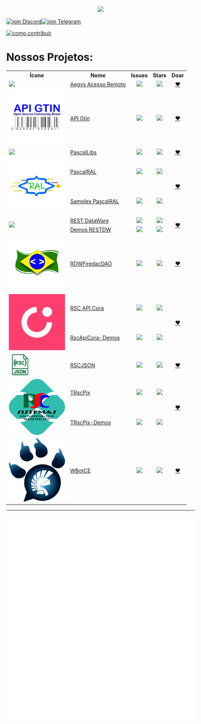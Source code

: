 <p align="center"><img src="https://github.com/OpenSourceCommunityBrasil/.github/assets/26689802/04da6735-02b2-47df-b53a-34d1a0f5f80a"/></p>
<a href="https://discord.gg/pS2xjruCJH"><img alt="join Discord" src="https://img.shields.io/badge/Discord-%234929ff?style=for-the-badge&logo=discord&logoColor=white"></a><a href="https://t.me/OSCBrasil"><img alt="join Telegram" src="https://img.shields.io/badge/Telegram-blue?style=for-the-badge&logo=telegram&logoColor=white"></a>

<a href="https://github.com/OpenSourceCommunityBrasil/.github/blob/master/profile/CONTRIBUTING.md"><img alt="como contribuir" src="https://img.shields.io/badge/Como Contribuir-Green?style=for-the-badge&logo=stackshare&logoColor=white"></a>

# Nossos Projetos:

<table>
  <tr>
    <th>Ícone</th>
    <th>Nome</th>
    <th>Issues</th>
    <th>Stars</th>
    <th>Doar</th>
  </tr>  
  <tr>
    <td width="150px"><img src="https://github.com/OpenSourceCommunityBrasil/.github/assets/26689802/06d190ea-f21a-4a57-8c19-ad3f26c7c66d"/></td>
    <td><a href="https://github.com/OpenSourceCommunityBrasil/Aegys-Acesso-Remoto">Aegys Acesso Remoto</a></td>
    <td align=center><a href="#"><img src="https://img.shields.io/github/issues/OpenSourceCommunityBrasil/Aegys-Acesso-Remoto?label=%20&style=plastic"/></a></td>
    <td align=center><a href="#"><img src="https://img.shields.io/github/stars/OpenSourceCommunityBrasil/Aegys-Acesso-Remoto?style=plastic&label=%20&color=%23f0ba18"/></a></td>
    <td align=center><a href="https://opencollective.com/opensourcecommunitybrasil/projects/aegys/donate?interval=oneTime&amount=20&contributeAs=me">❤</a></td>
  </tr>
  <tr>
    <td width="150px"><img src="https://github.com/OpenSourceCommunityBrasil/Client-API-GTIN/blob/master/ClientApiGtin/Delphi/imgs/Logo-ApiGtin2.png"/></td>
    <td><a href="https://github.com/OpenSourceCommunityBrasil/Client-API-GTIN">API Gtin</a></td>
    <td align=center><a href="#"><img src="https://img.shields.io/github/issues/OpenSourceCommunityBrasil/Client-API-GTIN?label=%20&style=plastic"/></a></td>
    <td align=center><a href="#"><img src="https://img.shields.io/github/stars/OpenSourceCommunityBrasil/Client-API-GTIN?style=plastic&label=%20&color=%23f0ba18"/></a></td>
    <td align=center><a href="https://opencollective.com/opensourcecommunitybrasil/projects/api-gtin/donate?interval=oneTime&amount=20&contributeAs=me">❤</a></td>
  </tr>
  <tr>
    <td width="150px"><img src="https://github.com/OpenSourceCommunityBrasil/.github/assets/26689802/e431b10c-124d-4fd7-964a-c17dc8c76a12"/></td>
    <td><a href="https://github.com/OpenSourceCommunityBrasil/PascalLibs">PascalLibs</a></td>
    <td align=center><a href="#"><img src="https://img.shields.io/github/issues/OpenSourceCommunityBrasil/PascalLibs?label=%20&style=plastic"/></a></td>
    <td align=center><a href="#"><img src="https://img.shields.io/github/stars/OpenSourceCommunityBrasil/PascalLibs?style=plastic&label=%20&color=%23f0ba18"/></a></td>
    <td align=center><a href="https://opencollective.com/opensourcecommunitybrasil/projects/pascallibs/donate?interval=oneTime&amount=20&contributeAs=me">❤</a></td>
  </tr>
  <tr>
    <td width="150px" rowspan=2><img src="https://github.com/OpenSourceCommunityBrasil/PascalRAL/blob/master/Assets/Icon.png"/></td>
    <td><a href="https://github.com/OpenSourceCommunityBrasil/PascalRAL">PascalRAL</a></td>
    <td align=center><a href="#"><img src="https://img.shields.io/github/issues/OpenSourceCommunityBrasil/PascalRAL?label=%20&style=plastic"/></a></td>
    <td align=center><a href="#"><img src="https://img.shields.io/github/stars/OpenSourceCommunityBrasil/PascalRAL?style=plastic&label=%20&color=%23f0ba18"/></a></td>
    <td align=center rowspan=2><a href="https://opencollective.com/opensourcecommunitybrasil/projects/pascalral/donate?interval=oneTime&amount=20&contributeAs=me">❤</a></td>
  </tr>
<tr>
    <td><a href="https://github.com/OpenSourceCommunityBrasil/PascalRAL-Samples">Samples PascalRAL</a></td>
    <td align=center><a href="#"><img src="https://img.shields.io/github/issues/OpenSourceCommunityBrasil/PascalRAL-Samples?label=%20&style=plastic"/></a></td>
    <td align=center><a href="#"><img src="https://img.shields.io/github/stars/OpenSourceCommunityBrasil/PascalRAL-Samples?style=plastic&label=%20&color=%23f0ba18"/></a></td>    
  </tr>  
  <tr>
    <td width="150px" rowspan=2><img src="https://github.com/OpenSourceCommunityBrasil/.github/assets/26689802/0aeca7b9-693b-499f-916a-1f0a9aae651d"/></td>
    <td><a href="https://github.com/OpenSourceCommunityBrasil/REST-DataWare">REST DataWare</a></td>
    <td align=center><a href="#"><img src="https://img.shields.io/github/issues/OpenSourceCommunityBrasil/REST-DataWare?label=%20&style=plastic"/></a></td>
    <td align=center><a href="#"><img src="https://img.shields.io/github/stars/OpenSourceCommunityBrasil/REST-DataWare?style=plastice&label=%20&color=%23f0ba18"/></a></td>
    <td align=center rowspan=2><a href="https://opencollective.com/opensourcecommunitybrasil/projects/rest-dataware/donate?interval=oneTime&amount=20&contributeAs=me">❤</a></td>
  </tr>
  <tr>
    <td><a href="https://github.com/OpenSourceCommunityBrasil/RDWDemos">Demos RESTDW</a></td>
    <td align=center><a href="#"><img src="https://img.shields.io/github/issues/OpenSourceCommunityBrasil/RDWDemos?label=%20&style=plastic"/></a></td>
    <td align=center><a href="#"><img src="https://img.shields.io/github/stars/OpenSourceCommunityBrasil/RDWDemos?style=plastic&label=%20&color=%23f0ba18"/></a></td>    
  </tr>
  <tr>
    <td width="150px"><img src="https://github.com/OpenSourceCommunityBrasil/.github/blob/master/profile/OSCBr.png"/></td>
    <td><a href="https://github.com/OpenSourceCommunityBrasil/RDWFiredacDAO">RDWFiredacDAO</a></td>
    <td align=center><a href="#"><img src="https://img.shields.io/github/issues/OpenSourceCommunityBrasil/RDWFiredacDAO?label=%20&style=plastic"/></a></td>
    <td align="center"><a href="#"><img src="https://img.shields.io/github/stars/OpenSourceCommunityBrasil/RDWFiredacDAO?style=plastic&label=%20&color=%23f0ba18"/></a></td>
    <td align="center"><a href="https://opencollective.com/opensourcecommunitybrasil/projects/rdwfiredacdao/donate?interval=oneTime&amount=20&contributeAs=me">❤</a></td>
  </tr>  
 <tr>
    <td width="150px" rowspan=2><img src="https://github.com/OpenSourceCommunityBrasil/RscApiCora/blob/main/Assets/logo.png"/></td>
    <td><a href="https://github.com/OpenSourceCommunityBrasil/RscApiCora">RSC API Cora</a></td>
    <td align=center><a href="#"><img src="https://img.shields.io/github/issues/OpenSourceCommunityBrasil/RscApiCora?label=%20&style=plastic"/></a></td>
    <td align="center"><a href="#"><img src="https://img.shields.io/github/stars/OpenSourceCommunityBrasil/RscApiCora?style=plastic&label=%20&color=%23f0ba18"/></a></td>
    <td align="center" rowspan=2><a href="https://opencollective.com/opensourcecommunitybrasil/projects/api-cora/donate?interval=oneTime&amount=20&contributeAs=me">❤</a></td>
  <tr>
    <td><a href="https://github.com/OpenSourceCommunityBrasil/RscApiCora">RscApiCora-Demos</a></td>
    <td align=center><a href="#"><img src="https://img.shields.io/github/issues/OpenSourceCommunityBrasil/RscApiCora-Demos?label=%20&style=plastic"/></a></td>
    <td align="center"><a href="#"><img src="https://img.shields.io/github/stars/OpenSourceCommunityBrasil/RscApiCora-Demos?style=plastic&label=%20&color=%23f0ba18"/></a></td>
  </tr>  
  <tr>
    <td width="150px"><img src="https://github.com/OpenSourceCommunityBrasil/RscJSON/blob/master/assets/Icone_RscJson60X60px.png"/></td>
    <td><a href="https://github.com/OpenSourceCommunityBrasil/RscJSON">RSCJSON</a></td>
    <td align=center><a href="#"><img src="https://img.shields.io/github/issues/OpenSourceCommunityBrasil/RscJSON?label=%20&style=plastic"/></a></td>
    <td align="center"><a href="#"><img src="https://img.shields.io/github/stars/OpenSourceCommunityBrasil/RscJSON?style=plastic&label=%20&color=%23f0ba18"/></a></td>
    <td align="center"><a href="https://opencollective.com/opensourcecommunitybrasil/projects/rscjson/donate?interval=oneTime&amount=20&contributeAs=me">❤</a></td>
  </tr>   
  <tr>
    <td width="150px" rowspan=2><img src="https://github.com/OpenSourceCommunityBrasil/TRscPix/blob/main/Componente/Assets/TRscPix_200x200.png"/></td>
    <td><a href="https://github.com/OpenSourceCommunityBrasil/TRscPix">TRscPix</a></td>
    <td align=center><a href="#"><img src="https://img.shields.io/github/issues/OpenSourceCommunityBrasil/TRscPix?label=%20&style=plastic"/></a></td>
    <td align="center"><a href="#"><img src="https://img.shields.io/github/stars/OpenSourceCommunityBrasil/TRscPix?style=plastic&label=%20&color=%23f0ba18"/></a></td>
    <td align="center" rowspan=2><a href="https://opencollective.com/opensourcecommunitybrasil/projects/trscpix/donate?interval=oneTime&amount=20&contributeAs=me">❤</a></td>
  <tr>
    <td><a href="https://github.com/OpenSourceCommunityBrasil/TRscPix-Demos">TRscPix-Demos</a></td>
    <td align=center><a href="#"><img src="https://img.shields.io/github/issues/OpenSourceCommunityBrasil/TRscPix-Demos?label=%20&style=plastic"/></a></td>
    <td align="center"><a href="#"><img src="https://img.shields.io/github/stars/OpenSourceCommunityBrasil/TRscPix-Demos?style=plastic&label=%20&color=%23f0ba18"/></a></td>
  </tr>
  </tr>
  <tr>
    <td width="150px"><img src="https://github.com/OpenSourceCommunityBrasil/WBotCE/blob/main/Assets/Logo_WBotCE.png"/></td>
    <td><a href="https://github.com/OpenSourceCommunityBrasil/WBotCE">WBotCE</a></td>
    <td align=center><a href="#"><img src="https://img.shields.io/github/issues/OpenSourceCommunityBrasil/WBotCE?label=%20&style=plastic"/></a></td>
    <td align="center"><a href="#"><img src="https://img.shields.io/github/stars/OpenSourceCommunityBrasil/WBotCE?style=plastic&label=%20&color=%23f0ba18"/></a></td>
    <td align="center"><a href="https://opencollective.com/opensourcecommunitybrasil/projects/wbotce/donate?interval=oneTime&amount=20&contributeAs=me">❤</a></td>
  </tr>  
</table>

---

![Metrics](/profile/metrics.svg)

